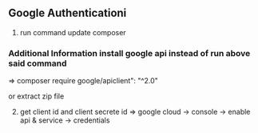 ## Google Authenticationi 
1. run command update composer 

### Additional Information install google api instead of run above said command 
=> composer require google/apiclient": "^2.0"

or extract zip file

2. get client id and client secrete id
	=> google cloud -> console -> enable api & service -> credentials 
